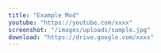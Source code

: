 ```yaml
---
title: "Example Mod"
youtube: "https://youtube.com/xxxx"
screenshot: "/images/uploads/sample.jpg"
download: "https://drive.google.com/xxxx"
---
```


